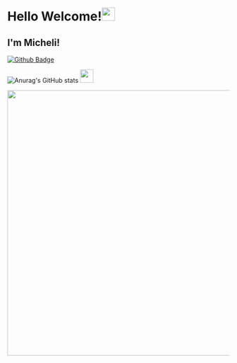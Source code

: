 # Hello Welcome!<img src=https://github.com/TheDudeThatCode/TheDudeThatCode/blob/master/Assets/Hi.gif width="30">

 

## I'm Micheli!

[![Github Badge](https://img.shields.io/badge/-Github-000?style=flat-square&logo=Github&logoColor=white&link=https://github.com/Miih3/Miih3/edit/main/README.md)](https://github.com/Miih3/Miih3/edit/main/README.md)



![Anurag's GitHub stats](https://github-readme-stats.vercel.app/api?username=Miih3&show_icons=true&theme=radical)
<img src=https://github.com/TheDudeThatCode/TheDudeThatCode/blob/master/Assets/Earth.gif width="30">






<img src=https://github.com/TheDudeThatCode/TheDudeThatCode/blob/master/Assets/Mario_Gameplay.gif width="600">
